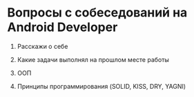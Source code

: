 # Вопросы с собеседований на Android Developer

<ol>
  <li>
    <p>Расскажи о себе</p>
  </li>
  <li>
    <p>Какие задачи выполнял на прошлом месте работы</p>
  </li>
  <li>
    <p>ООП</p>
  </li>  
  <li>
    <p>Принципы программирования (SOLID, KISS, DRY, YAGNI)</p>
  </li>  
</ol>
